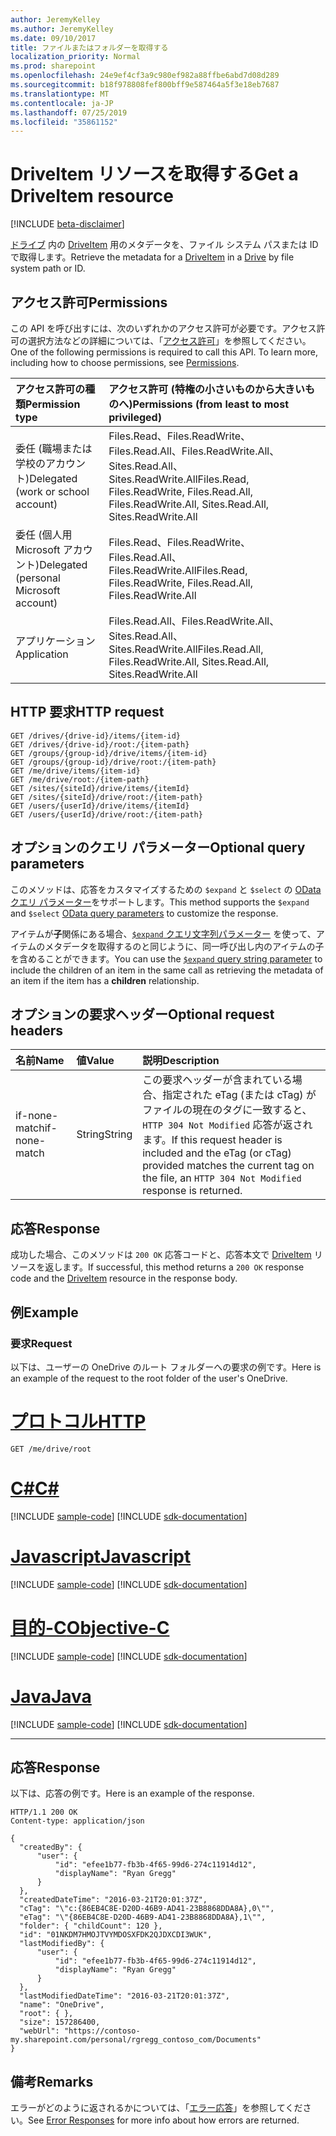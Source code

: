 ```yaml
---
author: JeremyKelley
ms.author: JeremyKelley
ms.date: 09/10/2017
title: ファイルまたはフォルダーを取得する
localization_priority: Normal
ms.prod: sharepoint
ms.openlocfilehash: 24e9ef4cf3a9c980ef982a88ffbe6abd7d08d289
ms.sourcegitcommit: b18f978808fef800bff9e587464a5f3e18eb7687
ms.translationtype: MT
ms.contentlocale: ja-JP
ms.lasthandoff: 07/25/2019
ms.locfileid: "35861152"
---
```

# <a name="get-a-driveitem-resource"></a><span data-ttu-id="249c1-102">DriveItem リソースを取得する</span><span class="sxs-lookup"><span data-stu-id="249c1-102">Get a DriveItem resource</span></span>

[!INCLUDE [beta-disclaimer](../../includes/beta-disclaimer.md)]

<span data-ttu-id="249c1-103">[ドライブ](../resources/drive.md) 内の [DriveItem](../resources/driveitem.md) 用のメタデータを、ファイル システム パスまたは ID で取得します。</span><span class="sxs-lookup"><span data-stu-id="249c1-103">Retrieve the metadata for a [DriveItem](../resources/driveitem.md) in a [Drive](../resources/drive.md) by file system path or ID.</span></span>

## <a name="permissions"></a><span data-ttu-id="249c1-104">アクセス許可</span><span class="sxs-lookup"><span data-stu-id="249c1-104">Permissions</span></span>

<span data-ttu-id="249c1-p101">この API を呼び出すには、次のいずれかのアクセス許可が必要です。アクセス許可の選択方法などの詳細については、「[アクセス許可](/graph/permissions-reference)」を参照してください。</span><span class="sxs-lookup"><span data-stu-id="249c1-p101">One of the following permissions is required to call this API. To learn more, including how to choose permissions, see [Permissions](/graph/permissions-reference).</span></span>

|<span data-ttu-id="249c1-107">アクセス許可の種類</span><span class="sxs-lookup"><span data-stu-id="249c1-107">Permission type</span></span>      | <span data-ttu-id="249c1-108">アクセス許可 (特権の小さいものから大きいものへ)</span><span class="sxs-lookup"><span data-stu-id="249c1-108">Permissions (from least to most privileged)</span></span>              |
|:--------------------|:---------------------------------------------------------|
|<span data-ttu-id="249c1-109">委任 (職場または学校のアカウント)</span><span class="sxs-lookup"><span data-stu-id="249c1-109">Delegated (work or school account)</span></span> | <span data-ttu-id="249c1-110">Files.Read、Files.ReadWrite、Files.Read.All、Files.ReadWrite.All、Sites.Read.All、Sites.ReadWrite.All</span><span class="sxs-lookup"><span data-stu-id="249c1-110">Files.Read, Files.ReadWrite, Files.Read.All, Files.ReadWrite.All, Sites.Read.All, Sites.ReadWrite.All</span></span>    |
|<span data-ttu-id="249c1-111">委任 (個人用 Microsoft アカウント)</span><span class="sxs-lookup"><span data-stu-id="249c1-111">Delegated (personal Microsoft account)</span></span> | <span data-ttu-id="249c1-112">Files.Read、Files.ReadWrite、Files.Read.All、Files.ReadWrite.All</span><span class="sxs-lookup"><span data-stu-id="249c1-112">Files.Read, Files.ReadWrite, Files.Read.All, Files.ReadWrite.All</span></span>    |
|<span data-ttu-id="249c1-113">アプリケーション</span><span class="sxs-lookup"><span data-stu-id="249c1-113">Application</span></span> | <span data-ttu-id="249c1-114">Files.Read.All、Files.ReadWrite.All、Sites.Read.All、Sites.ReadWrite.All</span><span class="sxs-lookup"><span data-stu-id="249c1-114">Files.Read.All, Files.ReadWrite.All, Sites.Read.All, Sites.ReadWrite.All</span></span> |

## <a name="http-request"></a><span data-ttu-id="249c1-115">HTTP 要求</span><span class="sxs-lookup"><span data-stu-id="249c1-115">HTTP request</span></span>

<!-- { "blockType": "ignored" } -->

```http
GET /drives/{drive-id}/items/{item-id}
GET /drives/{drive-id}/root:/{item-path}
GET /groups/{group-id}/drive/items/{item-id}
GET /groups/{group-id}/drive/root:/{item-path}
GET /me/drive/items/{item-id}
GET /me/drive/root:/{item-path}
GET /sites/{siteId}/drive/items/{itemId}
GET /sites/{siteId}/drive/root:/{item-path}
GET /users/{userId}/drive/items/{itemId}
GET /users/{userId}/drive/root:/{item-path}
```

## <a name="optional-query-parameters"></a><span data-ttu-id="249c1-116">オプションのクエリ パラメーター</span><span class="sxs-lookup"><span data-stu-id="249c1-116">Optional query parameters</span></span>

<span data-ttu-id="249c1-117">このメソッドは、応答をカスタマイズするための `$expand` と `$select` の [OData クエリ パラメーター](/graph/query-parameters)をサポートします。</span><span class="sxs-lookup"><span data-stu-id="249c1-117">This method supports the `$expand` and `$select` [OData query parameters](/graph/query-parameters) to customize the response.</span></span>

<span data-ttu-id="249c1-118">アイテムが**子**関係にある場合、[`$expand` クエリ文字列パラメーター](/graph/query-parameters) を使って、アイテムのメタデータを取得するのと同じように、同一呼び出し内のアイテムの子を含めることができます。</span><span class="sxs-lookup"><span data-stu-id="249c1-118">You can use the [`$expand` query string parameter](/graph/query-parameters) to include the children of an item in the same call as retrieving the metadata of an item if the item has a **children** relationship.</span></span>

## <a name="optional-request-headers"></a><span data-ttu-id="249c1-119">オプションの要求ヘッダー</span><span class="sxs-lookup"><span data-stu-id="249c1-119">Optional request headers</span></span>

| <span data-ttu-id="249c1-120">名前</span><span class="sxs-lookup"><span data-stu-id="249c1-120">Name</span></span>          | <span data-ttu-id="249c1-121">値</span><span class="sxs-lookup"><span data-stu-id="249c1-121">Value</span></span>  | <span data-ttu-id="249c1-122">説明</span><span class="sxs-lookup"><span data-stu-id="249c1-122">Description</span></span>                                                                                                                                              |
|:--------------|:-------|:---------------------------------------------------------------------------------------------------------------------------------------------------------|
| <span data-ttu-id="249c1-123">if-none-match</span><span class="sxs-lookup"><span data-stu-id="249c1-123">if-none-match</span></span> | <span data-ttu-id="249c1-124">String</span><span class="sxs-lookup"><span data-stu-id="249c1-124">String</span></span> | <span data-ttu-id="249c1-125">この要求ヘッダーが含まれている場合、指定された eTag (または cTag) がファイルの現在のタグに一致すると、`HTTP 304 Not Modified` 応答が返されます。</span><span class="sxs-lookup"><span data-stu-id="249c1-125">If this request header is included and the eTag (or cTag) provided matches the current tag on the file, an `HTTP 304 Not Modified` response is returned.</span></span> |

## <a name="response"></a><span data-ttu-id="249c1-126">応答</span><span class="sxs-lookup"><span data-stu-id="249c1-126">Response</span></span>

<span data-ttu-id="249c1-127">成功した場合、このメソッドは `200 OK` 応答コードと、応答本文で [DriveItem](../resources/driveitem.md) リソースを返します。</span><span class="sxs-lookup"><span data-stu-id="249c1-127">If successful, this method returns a `200 OK` response code and the [DriveItem](../resources/driveitem.md) resource in the response body.</span></span>

## <a name="example"></a><span data-ttu-id="249c1-128">例</span><span class="sxs-lookup"><span data-stu-id="249c1-128">Example</span></span>

### <a name="request"></a><span data-ttu-id="249c1-129">要求</span><span class="sxs-lookup"><span data-stu-id="249c1-129">Request</span></span>

<span data-ttu-id="249c1-130">以下は、ユーザーの OneDrive のルート フォルダーへの要求の例です。</span><span class="sxs-lookup"><span data-stu-id="249c1-130">Here is an example of the request to the root folder of the user's OneDrive.</span></span>


# <a name="httptabhttp"></a>[<span data-ttu-id="249c1-131">プロトコル</span><span class="sxs-lookup"><span data-stu-id="249c1-131">HTTP</span></span>](#tab/http)
<!-- { "blockType": "request", "name": "get-item-metadata" }-->

```http
GET /me/drive/root
```
# <a name="ctabcsharp"></a>[<span data-ttu-id="249c1-132">C#</span><span class="sxs-lookup"><span data-stu-id="249c1-132">C#</span></span>](#tab/csharp)
[!INCLUDE [sample-code](../includes/snippets/csharp/get-item-metadata-csharp-snippets.md)]
[!INCLUDE [sdk-documentation](../includes/snippets/snippets-sdk-documentation-link.md)]

# <a name="javascripttabjavascript"></a>[<span data-ttu-id="249c1-133">Javascript</span><span class="sxs-lookup"><span data-stu-id="249c1-133">Javascript</span></span>](#tab/javascript)
[!INCLUDE [sample-code](../includes/snippets/javascript/get-item-metadata-javascript-snippets.md)]
[!INCLUDE [sdk-documentation](../includes/snippets/snippets-sdk-documentation-link.md)]

# <a name="objective-ctabobjc"></a>[<span data-ttu-id="249c1-134">目的-C</span><span class="sxs-lookup"><span data-stu-id="249c1-134">Objective-C</span></span>](#tab/objc)
[!INCLUDE [sample-code](../includes/snippets/objc/get-item-metadata-objc-snippets.md)]
[!INCLUDE [sdk-documentation](../includes/snippets/snippets-sdk-documentation-link.md)]

# <a name="javatabjava"></a>[<span data-ttu-id="249c1-135">Java</span><span class="sxs-lookup"><span data-stu-id="249c1-135">Java</span></span>](#tab/java)
[!INCLUDE [sample-code](../includes/snippets/java/get-item-metadata-java-snippets.md)]
[!INCLUDE [sdk-documentation](../includes/snippets/snippets-sdk-documentation-link.md)]

---


## <a name="response"></a><span data-ttu-id="249c1-136">応答</span><span class="sxs-lookup"><span data-stu-id="249c1-136">Response</span></span>

<span data-ttu-id="249c1-137">以下は、応答の例です。</span><span class="sxs-lookup"><span data-stu-id="249c1-137">Here is an example of the response.</span></span>

<!-- { "blockType": "response", "truncated": true, "@odata.type": "microsoft.graph.driveItem" } -->

```http
HTTP/1.1 200 OK
Content-type: application/json

{
  "createdBy": {
      "user": {
          "id": "efee1b77-fb3b-4f65-99d6-274c11914d12",
          "displayName": "Ryan Gregg"
      }
  },
  "createdDateTime": "2016-03-21T20:01:37Z",
  "cTag": "\"c:{86EB4C8E-D20D-46B9-AD41-23B8868DDA8A},0\"",
  "eTag": "\"{86EB4C8E-D20D-46B9-AD41-23B8868DDA8A},1\"",
  "folder": { "childCount": 120 },
  "id": "01NKDM7HMOJTVYMDOSXFDK2QJDXCDI3WUK",
  "lastModifiedBy": {
      "user": {
          "id": "efee1b77-fb3b-4f65-99d6-274c11914d12",
          "displayName": "Ryan Gregg"
      }
  },
  "lastModifiedDateTime": "2016-03-21T20:01:37Z",
  "name": "OneDrive",
  "root": { },
  "size": 157286400,
  "webUrl": "https://contoso-my.sharepoint.com/personal/rgregg_contoso_com/Documents"
}
```

## <a name="remarks"></a><span data-ttu-id="249c1-138">備考</span><span class="sxs-lookup"><span data-stu-id="249c1-138">Remarks</span></span>

<span data-ttu-id="249c1-139">エラーがどのように返されるかについては、「[エラー応答][error-response]」を参照してください。</span><span class="sxs-lookup"><span data-stu-id="249c1-139">See [Error Responses][error-response] for more info about how errors are returned.</span></span>

[error-response]: /graph/errors
[odata-parameters]: /graph/query-parameters
[item-resource]: ../resources/driveitem.md
[special-folder]: ../api/drive-get-specialfolder.md

<!--
{
  "type": "#page.annotation",
  "description": "Retrieve metadata about an item and its children in OneDrive",
  "keywords": "retrieve,item,metadata",
  "section": "documentation",
  "tocPath": "Items/Get item",
  "suppressions": [
  ]
}
-->
